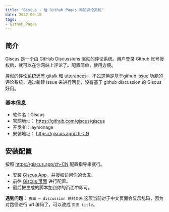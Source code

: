 ```yaml
---
title: "Giscus - 给 Github Pages 添加评论系统"
date: 2022-09-18
tags:
- Github_Pages
---
```


## 简介
Giscus 是一个由 GitHub Discussions 驱动的评论系统。用户登录 Github 账号授权后，就可以在你网站上评论了。配置简单，使用方便。

类似的评论系统还有 [gitalk](https://github.com/gitalk/gitalk) 和 [utterances]([utterances](https://utteranc.es/)) ，不过这俩是基于github issue 功能的评论系统，通过新建 issue 来进行回复，没有基于 github discussion 的 Giscus 好用。

### 基本信息
- 软件名：Giscus
- 官网地址： https://github.com/giscus/giscus
- 开发者：laymonage
- 安装地址： https://giscus.app/zh-CN

## 安装配置
按照 https://giscus.app/zh-CN 配置指导来就行。

- 安装 [Giscus App](https://github.com/apps/giscus)，并授权访问你的仓库。
- 前往 [Giscus 页面](https://giscus.app/zh-CN) 进行配置。
- 最后把生成的脚本加到你的页面中即可。

**遇到问题：**
`页面 ↔️ discussion 映射关系` 这项当前对于中文页面会显示乱码，因为对路径进行 url 编码了，可以改成 `页面 title`。


